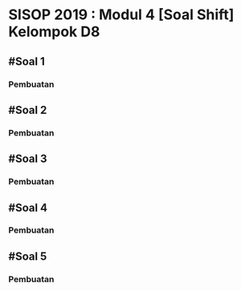 # SISOP 2019 : Modul 4 [Soal Shift] Kelompok D8

## #Soal 1
### Pembuatan

## #Soal 2
### Pembuatan

## #Soal 3
### Pembuatan

## #Soal 4
### Pembuatan

## #Soal 5
### Pembuatan
